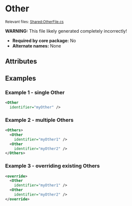 # Other

<sup>Relevant files: [Shared:OtherFile.cs](https://github.com/Regalis11/Barotrauma/blob/master/Barotrauma/BarotraumaShared/SharedSource/ContentManagement/ContentFile/OtherFile.cs)</sup>

**WARNING:** This file likely generated completely incorrectly!

- **Required by core package:** No
- **Alternate names:** None

## Attributes



## Examples

### Example 1 - single Other

```xml
<Other
  identifier="myOther" />
```

### Example 2 - multiple Others

```xml
<Others>
  <Other
    identifier="myOther1" />
  <Other
    identifier="myOther2" />
</Others>
```

### Example 3 - overriding existing Others

```xml
<override>
  <Other
    identifier="myOther1" />
  <Other
    identifier="myOther2" />
</override>
```

